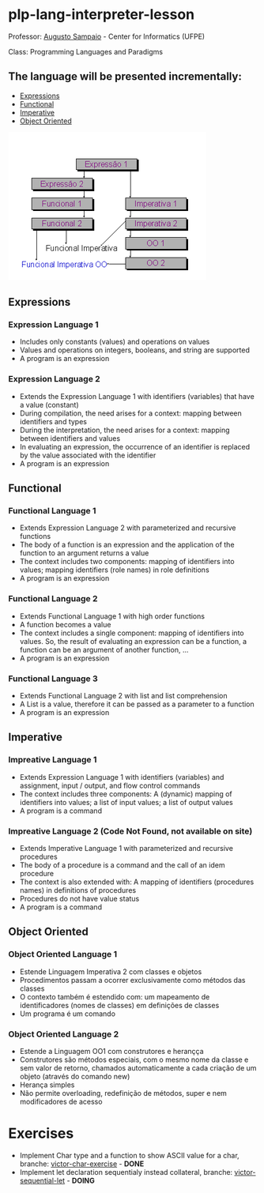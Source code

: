 # plp-lang-interpreter-lesson

Professor: [Augusto Sampaio](http://www.cin.ufpe.br/~acas/) - Center for Informatics (UFPE)

Class: Programming Languages and Paradigms

## The language will be presented incrementally:

- [Expressions](#expressions)
- [Functional](#functional)
- [Imperative](#imperative)
- [Object Oriented](#object-oriented)

![](images/img001.gif)

## Expressions

### Expression Language 1

- Includes only constants (values) and operations on values
- Values and operations on integers, booleans, and string are supported
- A program is an expression

### Expression Language 2

- Extends the Expression Language 1 with identifiers (variables) that have a value (constant)
- During compilation, the need arises for a context: mapping between identifiers and types
- During the interpretation, the need arises for a context: mapping between identifiers and values
- In evaluating an expression, the occurrence of an identifier is replaced by the value associated with the identifier
- A program is an expression

## Functional

### Functional Language 1

- Extends Expression Language 2 with parameterized and recursive functions
- The body of a function is an expression and the application of the function to an argument returns a value
- The context includes two components: mapping of identifiers into values; mapping identifiers (role names) in role definitions
- A program is an expression

### Functional Language 2

- Extends Functional Language 1 with high order functions
- A function becomes a value
- The context includes a single component: mapping of identifiers into values. So, the result of evaluating an expression can be a function, a function can be an argument of another function, ...
- A program is an expression

### Functional Language 3

- Extends Functional Language 2 with list and list comprehension
- A List is a value, therefore it can be passed as a parameter to a function
- A program is an expression

## Imperative

### Impreative Language 1

- Extends Expression Language 1 with identifiers (variables) and assignment, input / output, and flow control commands
- The context includes three components: A (dynamic) mapping of identifiers into values; a list of input values; a list of output values
- A program is a command

### Impreative Language 2 (Code Not Found, not available on site)

- Extends Imperative Language 1 with parameterized and recursive procedures
- The body of a procedure is a command and the call of an idem procedure
- The context is also extended with: A mapping of identifiers (procedures names) in definitions of procedures
- Procedures do not have value status
- A program is a command

## Object Oriented

### Object Oriented Language 1

- Estende Linguagem Imperativa 2 com classes e objetos
- Procedimentos passam a ocorrer exclusivamente como métodos das classes
- O contexto também é estendido com: um mapeamento de identificadores (nomes de classes) em definições de classes
- Um programa é um comando

### Object Oriented Language 2 
- Estende a Linguagem OO1 com construtores e herançça
- Construtores são métodos especiais, com o mesmo nome da classe e sem valor de retorno, chamados automaticamente a cada criação de um objeto (através do comando new)
- Herança simples
- Não permite overloading, redefinição de métodos, super e nem modificadores de acesso

# Exercises
- Implement Char type and a function to show ASCII value for a char, branche: [victor-char-exercise](https://github.com/victorlaerte/plp-lang-interpreter/tree/victor-char-exercise) - <b>DONE</b>
- Implement let declaration sequentialy instead collateral, branche: [victor-sequential-let](https://github.com/victorlaerte/plp-lang-interpreter/tree/victor-sequential-let) - <b>DOING</b>
